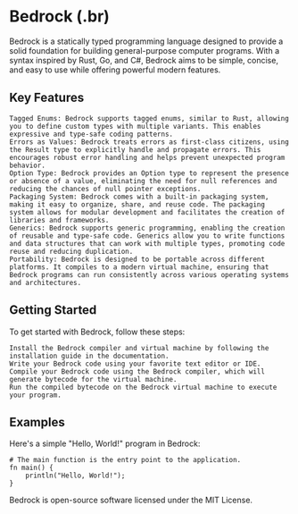 # Bedrock **(.br)**
Bedrock is a statically typed programming language designed to provide a solid foundation for building general-purpose computer programs. With a syntax inspired by Rust, Go, and C#, Bedrock aims to be simple, concise, and easy to use while offering powerful modern features.

## Key Features

    Tagged Enums: Bedrock supports tagged enums, similar to Rust, allowing you to define custom types with multiple variants. This enables expressive and type-safe coding patterns.
    Errors as Values: Bedrock treats errors as first-class citizens, using the Result type to explicitly handle and propagate errors. This encourages robust error handling and helps prevent unexpected program behavior.
    Option Type: Bedrock provides an Option type to represent the presence or absence of a value, eliminating the need for null references and reducing the chances of null pointer exceptions.
    Packaging System: Bedrock comes with a built-in packaging system, making it easy to organize, share, and reuse code. The packaging system allows for modular development and facilitates the creation of libraries and frameworks.
    Generics: Bedrock supports generic programming, enabling the creation of reusable and type-safe code. Generics allow you to write functions and data structures that can work with multiple types, promoting code reuse and reducing duplication.
    Portability: Bedrock is designed to be portable across different platforms. It compiles to a modern virtual machine, ensuring that Bedrock programs can run consistently across various operating systems and architectures.

## Getting Started

To get started with Bedrock, follow these steps:

    Install the Bedrock compiler and virtual machine by following the installation guide in the documentation.
    Write your Bedrock code using your favorite text editor or IDE.
    Compile your Bedrock code using the Bedrock compiler, which will generate bytecode for the virtual machine.
    Run the compiled bytecode on the Bedrock virtual machine to execute your program.

## Examples

Here's a simple "Hello, World!" program in Bedrock:
```br
# The main function is the entry point to the application.
fn main() {
    println("Hello, World!");
}

```

Bedrock is open-source software licensed under the MIT License.
